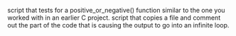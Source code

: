 script that tests for a positive_or_negative() function similar to the one you worked with in an earlier C project.
script that copies a file and comment out the part of the code that is causing the output to go into an infinite loop.
